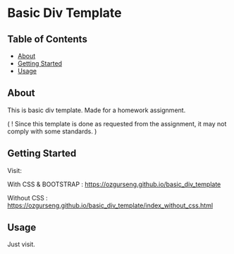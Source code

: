 # Basic Div Template

## Table of Contents

- [About](#about)
- [Getting Started](#getting_started)
- [Usage](#usage)

## About <a name = "about"></a>

This is basic div template. Made for a homework assignment.

( ! Since this template is done as requested from the assignment, it may not comply with some standards. )

## Getting Started <a name = "getting_started"></a>

Visit:

With CSS & BOOTSTRAP :  https://ozgurseng.github.io/basic_div_template

Without CSS : https://ozgurseng.github.io/basic_div_template/index_without_css.html

## Usage <a name = "usage"></a>

Just visit.